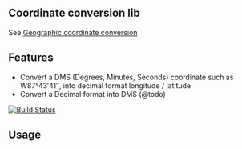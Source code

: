 ## Coordinate conversion lib

See [Geographic coordinate conversion](http://en.wikipedia.org/wiki/Geographic_coordinate_conversion)

## Features

* Convert a DMS (Degrees, Minutes, Seconds) coordinate such as W87°43′41″,
into decimal format longitude / latitude
* Convert a Decimal format into DMS (@todo)


[![Build Status](https://secure.travis-ci.org/gpupo/coordinate.png?branch=master)](http://travis-ci.org/gpupo/coordinate)

## Usage